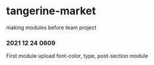 # tangerine-market
making modules before team project

### 2021 12 24 0609
First module upload
font-color, type, post-section module
